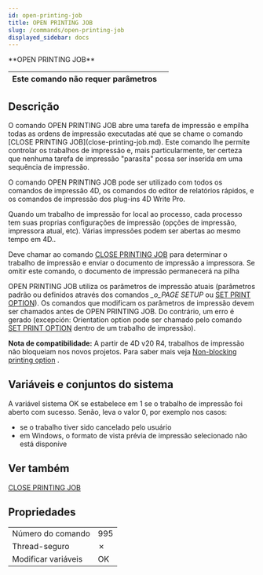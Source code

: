 ```yaml
---
id: open-printing-job
title: OPEN PRINTING JOB
slug: /commands/open-printing-job
displayed_sidebar: docs
---
```


<!--REF #_command_.OPEN PRINTING JOB.Syntax-->**OPEN PRINTING JOB**<!-- END REF-->
<!--REF #_command_.OPEN PRINTING JOB.Params-->
| Este comando não requer parâmetros |  |
| --- | --- |

<!-- END REF-->

## Descrição 

<!--REF #_command_.OPEN PRINTING JOB.Summary-->O comando OPEN PRINTING JOB abre uma tarefa de impressão e empilha todas as ordens de impressão executadas até que se chame o comando [CLOSE PRINTING JOB](close-printing-job.md).<!-- END REF--> Este comando lhe permite controlar os trabalhos de impressão e, mais particularmente, ter certeza que nenhuma tarefa de impressão "parasita" possa ser inserida em uma sequência de impressão.

O comando OPEN PRINTING JOB pode ser utilizado com todos os comandos de impressão 4D, os comandos do editor de relatórios rápidos, e os comandos de impressão dos plug-ins 4D Write Pro.

Quando um trabalho de impressão for local ao processo, cada processo tem suas proprias configurações de impressão (opções de impressão, impressora atual, etc). Várias impressões podem ser abertas ao mesmo tempo em 4D..

Deve chamar ao comando [CLOSE PRINTING JOB](close-printing-job.md) para determinar o trabalho de impressão e enviar o documento de impressão a impressora. Se omitir este comando, o documento de impressão permanecerá na pilha

OPEN PRINTING JOB utiliza os parâmetros de impressão atuais (parâmetros padrão ou definidos através dos comandos *\_o\_PAGE SETUP* ou [SET PRINT OPTION](set-print-option.md)). Os comandos que modificam os parâmetros de impressão devem ser chamados antes de OPEN PRINTING JOB. Do contrário, um erro é gerado (excepción: Orientation option pode ser chamado pelo comando [SET PRINT OPTION](set-print-option.md) dentro de um trabalho de impressão).

**Nota de compatibilidade:** A partir de 4D v20 R4, trabalhos de impressão não bloqueiam nos novos projetos. Para saber mais veja [Non-blocking printing option](../settings/compatibility.md) .

## Variáveis e conjuntos do sistema 

A variável sistema OK se estabelece em 1 se o trabalho de impressão foi aberto com sucesso. Senão, leva o valor 0, por exemplo nos casos:

* se o trabalho tiver sido cancelado pelo usuário
* em Windows, o formato de vista prévia de impressão selecionado não está disponíve

## Ver também 

[CLOSE PRINTING JOB](close-printing-job.md)  

## Propriedades

|  |  |
| --- | --- |
| Número do comando | 995 |
| Thread-seguro | &cross; |
| Modificar variáveis | OK |



